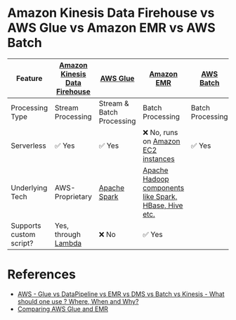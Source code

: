 # Amazon Kinesis Data Firehouse vs AWS Glue vs Amazon EMR vs AWS Batch

| Feature                 | [Amazon Kinesis Data Firehouse](../DataConnectors/AmazonKinesisDataFirehouse/Readme.md) | [AWS Glue](AWSGlue.md)                                                          | [Amazon EMR](AmazonEMR.md)                                                                                 | [AWS Batch](AWSBatch.md) |
|-------------------------|-----------------------------------------------------------------------------------------|---------------------------------------------------------------------------------|------------------------------------------------------------------------------------------------------------|--------------------------|
| Processing Type         | Stream Processing                                                                       | Stream & Batch Processing                                                       | Batch Processing                                                                                           | Batch Processing         |
| Serverless              | :white_check_mark: Yes                                                                  | :white_check_mark: Yes                                                          | :x: No, runs on [Amazon EC2 instances](../../3_ComputeServices/AmazonEC2/Readme.md)                        | :white_check_mark: Yes   |
| Underlying Tech         | AWS-Proprietary                                                                         | [Apache Spark](../../../6_BigDataServices/DataProcessing/ApacheSpark/Readme.md) | [Apache Hadoop components like Spark, HBase, Hive etc.](../../../6_BigDataServices/ApacheHadoop/Readme.md) |                          |
| Supports custom script? | Yes, through [Lambda](../../3_ComputeServices/AWSLambda/Readme.md)                      | :x: No                                                                          | :white_check_mark: Yes                                                                                     |                          |

# References
- [AWS - Glue vs DataPipeline vs EMR vs DMS vs Batch vs Kinesis - What should one use ? Where, When and Why?](https://www.linkedin.com/pulse/aws-glue-vs-datapipeline-emr-dms-batch-kinesis-what-ramamurthy/)
- [Comparing AWS Glue and EMR](https://fathomtech.io/blog/aws-emr-versus-glue/)